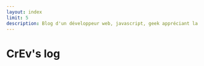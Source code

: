```yaml
---
layout: index
limit: 5
description: Blog d'un développeur web, javascript, geek appréciant la bonne cuisine. Auteur de Web Log Today générateur de blog statique en ruby.
---
```


# CrEv's log
